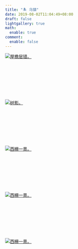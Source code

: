 ```yaml
---
title: "🏝️ 乌镇"
date: 2019-08-02T11:04:49+08:00
draft: false
lightgallery: true
math:
  enable: true
comment:
  enable: false
---
```


<div class="group-picture">
  <div class="group-picture-cover">
    <a class="lightgallery" href="https://pic.imgdb.cn/item/654e2ecdc458853aef8d485b.webp" title="屋檐层错。" data-thumbnail="https://pic.imgdb.cn/item/654e2ecdc458853aef8d485b.webp">
    <img loading="lazy" src="https://pic.imgdb.cn/item/654e2ecdc458853aef8d485b.webp" sizes="auto" alt="屋檐层错。"></a>
  </div>
  <div class="group-picture-cover">
    <a class="lightgallery" href="https://pic.imgdb.cn/item/654e2ed4c458853aef8d67e8.webp" title="树影。" data-thumbnail="https://pic.imgdb.cn/item/654e2ed4c458853aef8d67e8.webp">
    <img loading="lazy" src="https://pic.imgdb.cn/item/654e2ed4c458853aef8d67e8.webp" sizes="auto" alt="树影。"></a>
  </div>
</div>

<div class="group-picture">
  <div class="group3-picture-cover">
    <a class="lightgallery" href="https://pic.imgdb.cn/item/654e2ed8c458853aef8d78ab.webp" title="西栅一景。" data-thumbnail="https://pic.imgdb.cn/item/654e2ed8c458853aef8d78ab.webp">
    <img loading="lazy" src="https://pic.imgdb.cn/item/654e2ed8c458853aef8d78ab.webp" sizes="auto" alt="西栅一景。"></a>
  </div>
  <div class="group3-picture-cover">
    <a class="lightgallery" href="https://pic.imgdb.cn/item/654e2edcc458853aef8d8afe.webp" title="西栅一景。" data-thumbnail="https://pic.imgdb.cn/item/654e2edcc458853aef8d8afe.webp">
    <img loading="lazy" src="https://pic.imgdb.cn/item/654e2edcc458853aef8d8afe.webp" sizes="auto" alt="西栅一景。"></a>
  </div>
  <div class="group3-picture-cover">
    <a class="lightgallery" href="https://pic.imgdb.cn/item/654e2ee5c458853aef8dad19.webp" title="西栅一景。" data-thumbnail="https://pic.imgdb.cn/item/654e2ee5c458853aef8dad19.webp">
    <img loading="lazy" src="https://pic.imgdb.cn/item/654e2ee5c458853aef8dad19.webp" sizes="auto" alt="西栅一景。"></a>
  </div>
</div>
